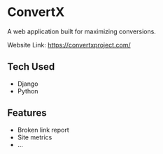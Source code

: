 # **ConvertX**
A web application built for maximizing conversions.

Website Link: <https://convertxproject.com/>

## **Tech Used**
* Django
* Python

## **Features**
* Broken link report
* Site metrics
* ...


    
    

